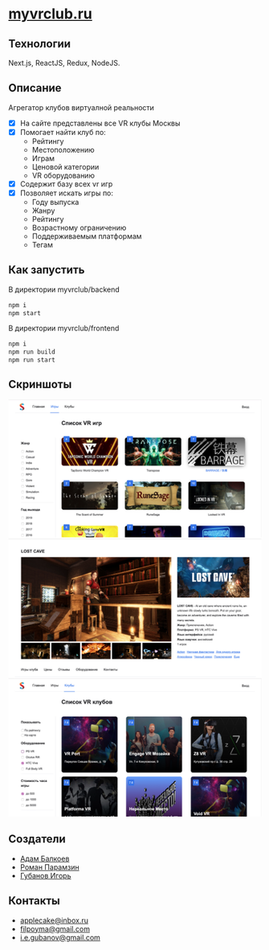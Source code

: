 # [myvrclub.ru](https://myvrclub.herokuapp.com)

## Технологии
Next.js, ReactJS, Redux, NodeJS.

## Описание
Агрегатор клубов виртуалной реальности
- [x] На сайте представлены все VR клубы Москвы
- [x] Помогает найти клуб по:
  - Рейтингу
  - Местоположению
  - Играм
  - Ценовой категории
  - VR оборудованию
- [x] Содержит базу всех vr игр
- [x] Позволяет искать игры по:
  - Году выпуска
  - Жанру
  - Рейтингу
  - Возрастному ограничению
  - Поддерживаемым платформам
  - Тегам


## Как запустить
В директории myvrclub/backend
```
npm i
npm start
```
В директории myvrclub/frontend
```
npm i
npm run build
npm run start
```

## Скриншоты
![screen1](https://github.com/GubanovIgor/myvrclub/blob/master/screenshots/1.png)
![screen2](https://github.com/GubanovIgor/myvrclub/blob/master/screenshots/2.png)
![screen3](https://github.com/GubanovIgor/myvrclub/blob/master/screenshots/3.png)

## Создатели
- [Адам Балкоев](https://github.com/balkoev)
- [Роман Парамзин](https://github.com/filpoyma)
- [Губанов Игорь](https://github.com/GubanovIgor)

## Контакты
- applecake@inbox.ru
- filpoyma@gmail.com
- i.e.gubanov@gmail.com
